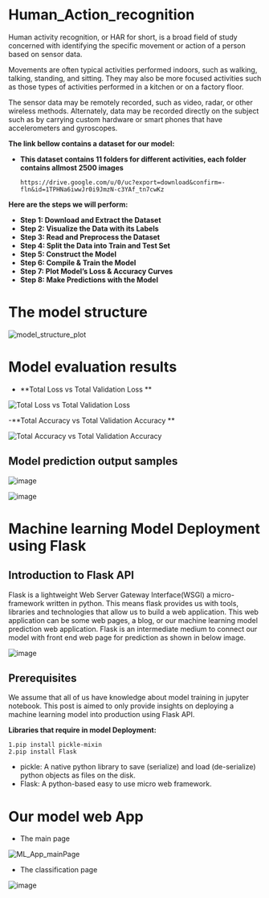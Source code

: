# Human_Action_recognition

Human activity recognition, or HAR for short, is a broad field of study concerned with identifying
the specific movement or action of a person based on sensor data.

Movements are often typical activities performed indoors, such as walking, talking, standing, and sitting. 
They may also be more focused activities such as those types of activities performed in a kitchen or on a factory floor.

The sensor data may be remotely recorded, such as video, radar, or other wireless methods.
Alternately, data may be recorded directly on the subject such as by carrying custom hardware or smart phones that have accelerometers and gyroscopes.

**The link bellow contains a dataset for our model:**
 - **This dataset contains 11 folders for different activities, each folder contains allmost 2500 images**

       https://drive.google.com/u/0/uc?export=download&confirm=-fln&id=1TPHNa6iwwJr0i9JmzN-c3YAf_tn7cwKz
       
       


**Here are the steps we will perform:**

- **Step 1: Download and Extract the Dataset**
- **Step 2: Visualize the Data with its Labels**
- **Step 3: Read and Preprocess the Dataset**
- **Step 4: Split the Data into Train and Test Set**
- **Step 5: Construct the Model**
- **Step 6: Compile & Train the Model**
- **Step 7: Plot Model’s Loss & Accuracy Curves**
- **Step 8: Make Predictions with the Model**


# The model structure

 ![model_structure_plot](https://user-images.githubusercontent.com/71146628/117590953-2d371d80-b132-11eb-92ac-013faa43e0b4.png)


# Model evaluation results 

- **Total Loss vs Total Validation Loss **

![Total Loss vs Total Validation Loss](https://user-images.githubusercontent.com/71146628/117591052-cbc37e80-b132-11eb-8a3c-57fe3f5fae84.png)

-**Total Accuracy vs Total Validation Accuracy **

![Total Accuracy vs Total Validation Accuracy](https://user-images.githubusercontent.com/71146628/117591034-a46cb180-b132-11eb-881c-b308a6de45d3.png)



## Model prediction output samples 

![image](https://user-images.githubusercontent.com/71146628/117591499-16de9100-b135-11eb-8ffb-c505d3b4313c.png)

![image](https://user-images.githubusercontent.com/71146628/117591573-5e651d00-b135-11eb-81d2-b94bd027b9be.png)




# Machine learning Model Deployment using Flask

## Introduction to Flask API
Flask is a lightweight Web Server Gateway Interface(WSGI) a micro-framework written in python. This means flask provides us with tools, libraries and technologies that allow us to build a web application. This web application can be some web pages, a blog, or our machine learning model prediction web application. Flask is an intermediate medium to connect our model with front end web page for prediction as shown in below image.

![image](https://user-images.githubusercontent.com/71146628/117591297-345f2b00-b134-11eb-94c9-dd5e3b13757f.png)


## Prerequisites

We assume that all of us have knowledge about model training in jupyter notebook. This post is aimed to only provide insights on deploying a machine learning model into production using Flask API.

**Libraries that require in model Deployment:**

    1.pip install pickle-mixin
    2.pip install Flask
    
- pickle: A native python library to save (serialize) and load (de-serialize) python objects as files on the disk.
- Flask: A python-based easy to use micro web framework.


# Our model web App

  - The main page 

![ML_App_mainPage](https://user-images.githubusercontent.com/71146628/117591620-99ffe700-b135-11eb-9032-4fa96def0142.jpeg)


  - The classification page

![image](https://user-images.githubusercontent.com/71146628/117591586-7341b080-b135-11eb-821a-66fca09fdaf0.png)

     
  
  



